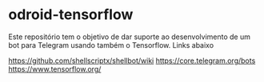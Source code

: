 # odroid-tensorflow

Este repositório tem o objetivo de dar suporte ao desenvolvimento de um bot para Telegram usando também o Tensorflow. Links abaixo  

https://github.com/shellscriptx/shellbot/wiki
https://core.telegram.org/bots  
https://www.tensorflow.org/  